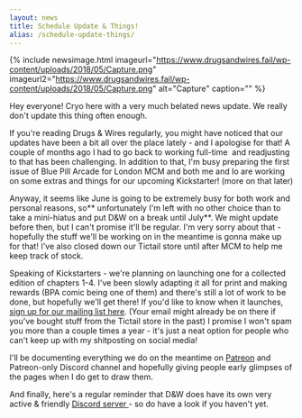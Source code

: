 ```yaml
---
layout: news
title: Schedule Update & Things!
alias: /schedule-update-things/
---
```


{% include newsimage.html imageurl="https://www.drugsandwires.fail/wp-content/uploads/2018/05/Capture.png" imageurl2="https://www.drugsandwires.fail/wp-content/uploads/2018/05/Capture.png" alt="Capture" caption="" %}

Hey everyone! Cryo here with a very much belated news update. We really don't update this thing often enough.

If you're reading Drugs &amp; Wires regularly, you might have noticed that our updates have been a bit all over the place lately - and I apologise for that! A couple of months ago I had to go back to working full-time  and readjusting to that has been challenging. In addition to that, I'm busy preparing the first issue of Blue Pill Arcade for London MCM and both me and Io are working on some extras and things for our upcoming Kickstarter! (more on that later)

Anyway, it seems like June is going to be extremely busy for both work and personal reasons, so** unfortunately I'm left with no other choice than to take a mini-hiatus and put D&amp;W on a break until July**. We might update before then, but I can't promise it'll be regular. I'm very sorry about that - hopefully the stuff we'll be working on in the meantime is gonna make up for that! I've also closed down our Tictail store until after MCM to help me keep track of stock.

Speaking of Kickstarters - we're planning on launching one for a collected edition of chapters 1-4. I've been slowly adapting it all for print and making rewards (BPA comic being one of them) and there's still a lot of work to be done, but hopefully we'll get there! If you'd like to know when it launches, [sign up for our mailing list here](https://forms.omnisrc.com/signup/v1/5aef8996597ed76bb7ba32f7_5aef8a0d597ed74e366b4ba4.html). (Your email might already be on there if you've bought stuff from the Tictail store in the past) I promise I won't spam you more than a couple times a year - it's just a neat option for people who can't keep up with my shitposting on social media!

I'll be documenting everything we do on the meantime on [Patreon](https://www.patreon.com/drugsandwires) and Patreon-only Discord channel and hopefully giving people early glimpses of the pages when I do get to draw them.

And finally, here's a regular reminder that D&amp;W does have its own very active &amp; friendly [Discord server ](https://discordapp.com/invite/paN3Wu5)- so do have a look if you haven't yet.
